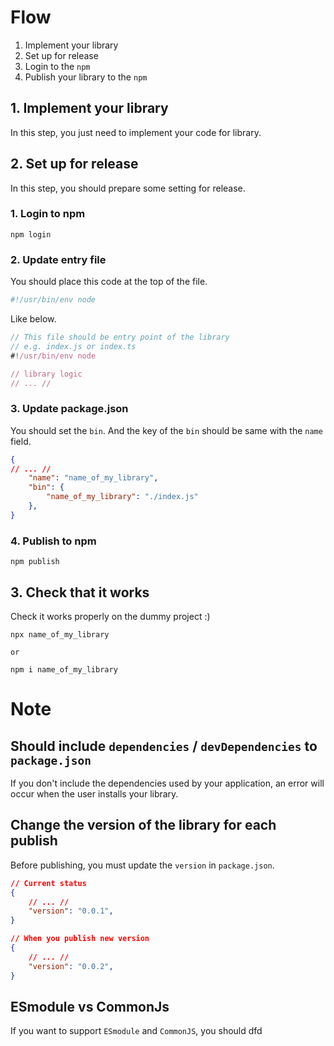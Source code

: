 # Flow
1. Implement your library
2. Set up for release
3. Login to the `npm`
4. Publish your library to the `npm`
## 1. Implement your library
In this step, you just need to implement your code for library.
## 2. Set up for release
In this step, you should prepare some setting for release.
### 1. Login to npm
```shell
npm login
```
### 2. Update entry file
You should place this code at the top of the file.
```js
#!/usr/bin/env node
```
Like below.
```js
// This file should be entry point of the library
// e.g. index.js or index.ts
#!/usr/bin/env node

// library logic
// ... //
```
### 3. Update package.json
You should set the `bin`.
And the key of the `bin` should be same with the `name` field.
```json
{
// ... //
	"name": "name_of_my_library",
	"bin": {
		"name_of_my_library": "./index.js"
	},
}
```
### 4. Publish to npm
```shell
npm publish
```
## 3. Check that it works
Check it works properly on the dummy project :)
```shell
npx name_of_my_library

or 

npm i name_of_my_library
```
# Note
## Should include `dependencies` / `devDependencies` to `package.json`
If you don't include the dependencies used by your application,
an error will occur when the user installs your library.
## Change the version of the library for each publish
Before publishing, you must update the `version` in `package.json`.
```json
// Current status
{
	// ... //
	"version": "0.0.1",
}

// When you publish new version
{
	// ... //
	"version": "0.0.2",
}
```
## ESmodule vs CommonJs 
If you want to support `ESmodule` and `CommonJS`,
you should dfd